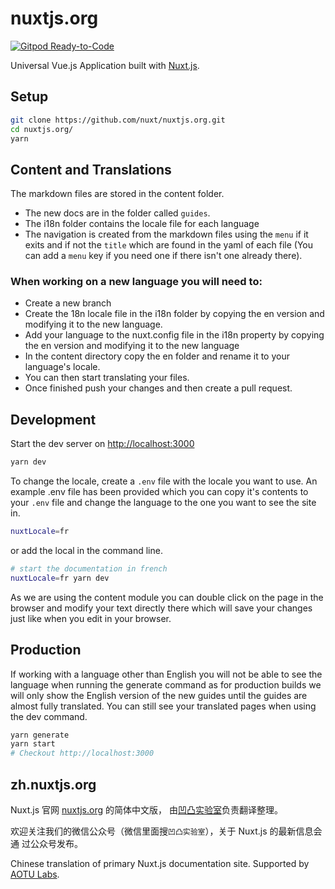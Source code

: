 # nuxtjs.org

[![Gitpod Ready-to-Code](https://img.shields.io/badge/Gitpod-Ready--to--Code-blue?logo=gitpod)](https://gitpod.io/#https://github.com/nuxt/nuxtjs.org)

Universal Vue.js Application built with
[Nuxt.js](https://github.com/nuxt/nuxt.js).

## Setup

```bash
git clone https://github.com/nuxt/nuxtjs.org.git
cd nuxtjs.org/
yarn
```

## Content and Translations

The markdown files are stored in the content folder.

- The new docs are in the folder called `guides`.
- The i18n folder contains the locale file for each language
- The navigation is created from the markdown files using the `menu` if it exits
  and if not the `title` which are found in the yaml of each file (You can add a
  `menu` key if you need one if there isn't one already there).

### When working on a new language you will need to:

- Create a new branch
- Create the 18n locale file in the i18n folder by copying the en version and
  modifying it to the new language.
- Add your language to the nuxt.config file in the i18n property by copying the
  en version and modifying it to the new language
- In the content directory copy the en folder and rename it to your language's
  locale.
- You can then start translating your files.
- Once finished push your changes and then create a pull request.

## Development

Start the dev server on [http://localhost:3000](http://localhost:3000)

```bash
yarn dev
```

To change the locale, create a `.env` file with the locale you want to use. An
example .env file has been provided which you can copy it's contents to your
`.env` file and change the language to the one you want to see the site in.

```bash
nuxtLocale=fr
```

or add the local in the command line.

```bash
# start the documentation in french
nuxtLocale=fr yarn dev
```

<base-alert type="info">

As we are using the content module you can double click on the page in the
browser and modify your text directly there which will save your changes just
like when you edit in your browser.

</base-alert>

## Production

<base-alert>

If working with a language other than English you will not be able to see the
language when running the generate command as for production builds we will only
show the English version of the new guides until the guides are almost fully
translated. You can still see your translated pages when using the dev command.

</base-alert>

```bash
yarn generate
yarn start
# Checkout http://localhost:3000
```

## zh.nuxtjs.org

Nuxt.js 官网 [nuxtjs.org](https://nuxtjs.org) 的简体中文版，
由[凹凸实验室](https://aotu.io)负责翻译整理。

欢迎关注我们的微信公众号（微信里面搜`凹凸实验室`），关于 Nuxt.js 的最新信息会通
过公众号发布。

Chinese translation of primary Nuxt.js documentation site. Supported by
[AOTU Labs](https://aotu.io).
